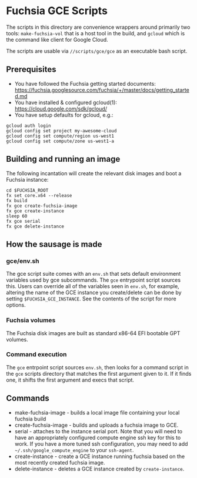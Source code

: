 # Fuchsia GCE Scripts

The scripts in this directory are convenience wrappers around primarily two
tools: `make-fuchsia-vol` that is a host tool in the build, and `gcloud` which
is the command like client for Google Cloud.

The scripts are usable via `//scripts/gce/gce` as an executable bash script.

## Prerequisites

 * You have followed the Fuchsia getting started documents: https://fuchsia.googlesource.com/fuchsia/+/master/docs/getting_started.md
 * You have installed & configured gcloud(1): https://cloud.google.com/sdk/gcloud/
 * You have setup defaults for gcloud, e.g.:
```
gcloud auth login
gcloud config set project my-awesome-cloud
gcloud config set compute/region us-west1
gcloud config set compute/zone us-west1-a
```

## Building and running an image

The following incantation will create the relevant disk images and boot a
Fuchsia instance:

```
cd $FUCHSIA_ROOT
fx set core.x64 --release
fx build
fx gce create-fuchsia-image
fx gce create-instance
sleep 60
fx gce serial
fx gce delete-instance
```

## How the sausage is made

### gce/env.sh

The gce script suite comes with an `env.sh` that sets default environment
variables used by gce subcommands. The `gce` entrypoint script sources this.
Users can override all of the variables seen in `env.sh`, for example, altering
the name of the GCE instance you create/delete can be done by setting
`$FUCHSIA_GCE_INSTANCE`. See the contents of the script for more options.

### Fuchsia volumes

The Fuchsia disk images are built as standard x86-64 EFI bootable GPT volumes.

### Command execution

The `gce` entrpoint script sources `env.sh`, then looks for a command script in
the `gce` scripts directory that matches the first argument given to it. If it
finds one, it shifts the first argument and execs that script.

## Commands

 * make-fuchsia-image - builds a local image file containing your local fuchsia
   build
 * create-fuchsia-image - builds and uploads a fuchsia image to GCE.
 * serial - attaches to the instance serial port. Note that you will need to
   have an appropriately configured compute engine ssh key for this to work. If
   you have a more tuned ssh configuration, you may need to add
   `~/.ssh/google_compute_engine` to your `ssh-agent`.
 * create-instance - create a GCE instance running fuchsia based on the most
   recently created fuchsia image.
 * delete-instance - deletes a GCE instance created by `create-instance`.
